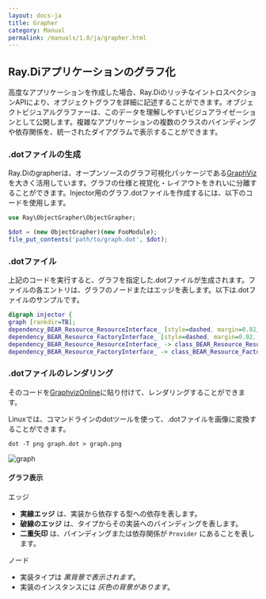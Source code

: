 ```yaml
---
layout: docs-ja
title: Grapher
category: Manual
permalink: /manuals/1.0/ja/grapher.html
---
```

## Ray.Diアプリケーションのグラフ化

高度なアプリケーションを作成した場合、Ray.DiのリッチなイントロスペクションAPIにより、オブジェクトグラフを詳細に記述することができます。オブジェクトビジュアルグラファーは、このデータを理解しやすいビジュアライゼーションとして公開します。複雑なアプリケーションの複数のクラスのバインディングや依存関係を、統一されたダイアグラムで表示することができます。

### .dotファイルの生成
Ray.Diのgrapherは、オープンソースのグラフ可視化パッケージである[GraphViz](http://www.graphviz.org/)を大きく活用しています。グラフの仕様と視覚化・レイアウトをきれいに分離することができます。Injector用のグラフ.dotファイルを作成するには、以下のコードを使用します。

```php
use Ray\ObjectGrapher\ObjectGrapher;

$dot = (new ObjectGrapher)(new FooModule);
file_put_contents('path/to/graph.dot', $dot);
```

### .dotファイル
上記のコードを実行すると、グラフを指定した.dotファイルが生成されます。ファイルの各エントリは、グラフのノードまたはエッジを表します。以下は.dotファイルのサンプルです。

```dot
digraph injector {
graph [rankdir=TB];
dependency_BEAR_Resource_ResourceInterface_ [style=dashed, margin=0.02, label=<<table cellspacing="0" cellpadding="5" cellborder="0" border="0"><tr><td align="left" port="header" bgcolor="#ffffff"><font color="#000000">BEAR\\Resource\\ResourceInterface<br align="left"/></font></td></tr></table>>, shape=box]
dependency_BEAR_Resource_FactoryInterface_ [style=dashed, margin=0.02, label=<<table cellspacing="0" cellpadding="5" cellborder="0" border="0"><tr><td align="left" port="header" bgcolor="#ffffff"><font color="#000000">BEAR\\Resource\\FactoryInterface<br align="left"/></font></td></tr></table>>, shape=box]
dependency_BEAR_Resource_ResourceInterface_ -> class_BEAR_Resource_Resource [style=dashed, arrowtail=none, arrowhead=onormal]
dependency_BEAR_Resource_FactoryInterface_ -> class_BEAR_Resource_Factory [style=dashed, arrowtail=none, arrowhead=onormal]
```

### .dotファイルのレンダリング
そのコードを[GraphvizOnline](https://dreampuf.github.io/GraphvizOnline/)に貼り付けて、レンダリングすることができます。

Linuxでは、コマンドラインのdotツールを使って、.dotファイルを画像に変換することができます。

```shell
dot -T png graph.dot > graph.png
```

![graph](https://user-images.githubusercontent.com/529021/72650686-866ec100-39c4-11ea-8b49-2d86d991dc6d.png)


#### グラフ表示

エッジ
   * **実線エッジ** は、実装から依存する型への依存を表します。
   * **破線のエッジ** は、タイプからその実装へのバインディングを表します。
   * **二重矢印** は、バインディングまたは依存関係が `Provider` にあることを表します。

ノード
   * 実装タイプは *黒背景で表示されます*。
   * 実装のインスタンスには *灰色の背景があります*。
